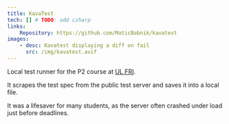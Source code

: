 ```yaml
---
title: KavaTest
tech: [] # TODO: add csharp
links:
    Repository: https://github.com/MaticBabnik/kavatest
images:
    - desc: Kavatest displaying a diff on fail
      src: /img/kavatest.avif
---
```


Local test runner for the P2 course at [UL FRI](https://fri.uni-lj.si/).

It scrapes the test spec from the public test server and saves it into a local file.

It was a lifesaver for many students, as the server often crashed under load just before deadlines.
